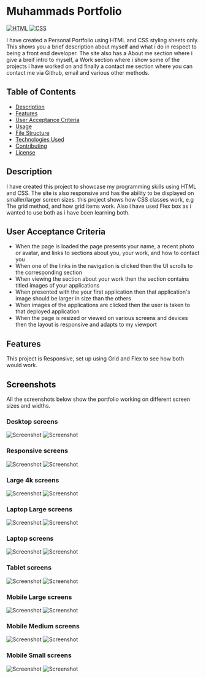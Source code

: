 # Muhammads Portfolio

[![HTML](https://img.shields.io/badge/HTML-5-orange?style=flat&logo=html5&logoColor=white)](https://www.w3.org/TR/html52/)
[![CSS](https://img.shields.io/badge/CSS-3-blue?style=flat&logo=css3&logoColor=white)](https://www.w3.org/Style/CSS/specs.en.html)

I have created a Personal Portfolio using HTML and CSS styling sheets only.
This shows you a brief description about myself and what i do in respect to being a front end developer. The site also has a About me section where i give a breif intro to myself, a Work section where i show some of the projects i have worked on and finally a contact me section where you can contact me via Github, email and various other methods.



## Table of Contents

- [Description](#description)
- [Features](#features)
- [User Acceptance Criteria](#user-acceptance)
- [Usage](#usage)
- [File Structure](#file-structure)
- [Technologies Used](#technologies-used)
- [Contributing](#contributing)
- [License](#license)

## Description

I have created this project to showcase my programming skills using HTML and CSS. The site is also responsive and has the ability to be displayed on smaller/larger screen sizes. this project shows how CSS classes work, e.g The grid method, and how grid items work. Also i have used Flex box as i wanted to use both as i have been learning both.  

## User Acceptance Criteria

* When the page is loaded the page presents your name, a recent photo or avatar, and links to sections about you, your work, and how to contact you
* When one of the links in the navigation is clicked then the UI scrolls to the corresponding section
* When viewing the section about your work then the section contains titled images of your applications
* When presented with the your first application then that application's image should be larger in size than the others
* When images of the applications are clicked then the user is taken to that deployed application
* When the page is resized or viewed on various screens and devices then the layout is responsive and adapts to my viewport

## Features

This project is Responsive, set up using Grid and Flex to see how both would work.

## Screenshots

All the screenshots below show the portfolio working on different screen sizes and widths.

### Desktop screens
![Screenshot](challenge\starter\images\screenshots\portfolio-1.png)
![Screenshot](challenge\starter\images\screenshots\portfolio-2.png)

### Responsive screens
![Screenshot](challenge\starter\images\screenshots\portfolio-3.png)
![Screenshot](challenge\starter\images\screenshots\portfolio-4.png)

### Large 4k screens
![Screenshot](challenge\starter\images\screenshots\portfolio-4.png)
![Screenshot](challenge\starter\images\screenshots\portfolio-5.png)

### Laptop Large screens
![Screenshot](challenge\starter\images\screenshots\portfolio-6.png)
![Screenshot](challenge\starter\images\screenshots\portfolio-7.png)

### Laptop screens
![Screenshot](challenge\starter\images\screenshots\portfolio-8.png)
![Screenshot](challenge\starter\images\screenshots\portfolio-9.png)

### Tablet screens
![Screenshot](challenge\starter\images\screenshots\portfolio-10.png)
![Screenshot](challenge\starter\images\screenshots\portfolio-11.png)

### Mobile Large screens
![Screenshot](challenge\starter\images\screenshots\portfolio-12.png)
![Screenshot](challenge\starter\images\screenshots\portfolio-13.png)

### Mobile Medium screens
![Screenshot](challenge\starter\images\screenshots\portfolio-14.png)
![Screenshot](challenge\starter\images\screenshots\portfolio-15.png)

### Mobile Small screens
![Screenshot](challenge\starter\images\screenshots\portfolio-16.png)
![Screenshot](challenge\starter\images\screenshots\portfolio-17.png)